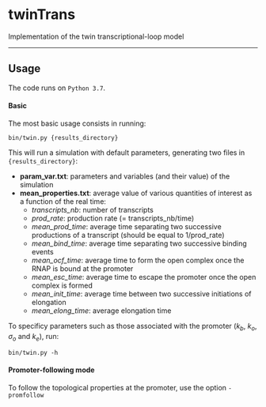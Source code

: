 # twinTrans
Implementation of the twin transcriptional-loop model

---

## Usage

The code runs on `Python 3.7`.

#### Basic

The most basic usage consists in running:

```
bin/twin.py {results_directory}
```

This will run a simulation with default parameters, generating two files in `{results_directory}`: 

- **param_var.txt**: parameters and variables (and their value) of the simulation 
- **mean_properties.txt**: average value of various quantities of interest as a function of the real time:
  - *transcripts_nb*: number of transcripts
  - *prod_rate*: production rate (= transcripts_nb/time)
  - *mean_prod_time*: average time separating two successive productions of a transcript (should be equal to 1/prod_rate)
  - *mean_bind_time*: average time separating two successive binding events
  - *mean_ocf_time*: average time to form the open complex once the RNAP is bound at the promoter
  - *mean_esc_time*: average time to escape the promoter once the open complex is formed
  - *mean_init_time*: average time between two successive initiations of elongation
  - *mean_elong_time*: average elongation time

To specificy parameters such as those associated with the promoter ($k_b$, $k_o$, $\sigma_o$ and $k_e$), run:

    bin/twin.py -h

#### Promoter-following mode

To follow the topological properties at the promoter, use the option `-promfollow`


    
